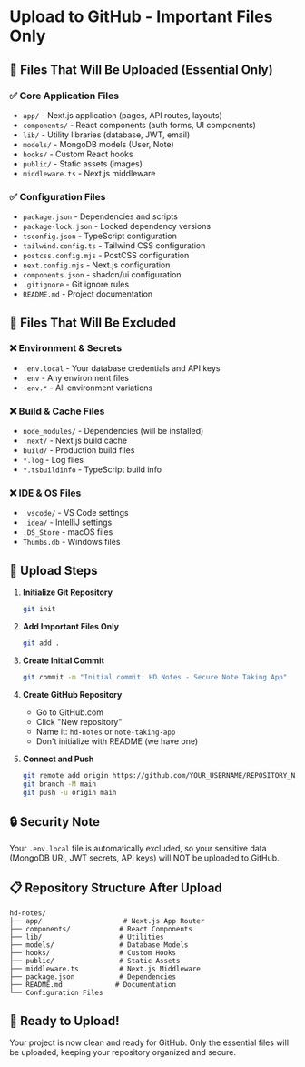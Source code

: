 # Upload to GitHub - Important Files Only

## 📁 Files That Will Be Uploaded (Essential Only)

### ✅ Core Application Files
- `app/` - Next.js application (pages, API routes, layouts)
- `components/` - React components (auth forms, UI components)
- `lib/` - Utility libraries (database, JWT, email)
- `models/` - MongoDB models (User, Note)
- `hooks/` - Custom React hooks
- `public/` - Static assets (images)
- `middleware.ts` - Next.js middleware

### ✅ Configuration Files
- `package.json` - Dependencies and scripts
- `package-lock.json` - Locked dependency versions
- `tsconfig.json` - TypeScript configuration
- `tailwind.config.ts` - Tailwind CSS configuration
- `postcss.config.mjs` - PostCSS configuration
- `next.config.mjs` - Next.js configuration
- `components.json` - shadcn/ui configuration
- `.gitignore` - Git ignore rules
- `README.md` - Project documentation

## 🚫 Files That Will Be Excluded

### ❌ Environment & Secrets
- `.env.local` - Your database credentials and API keys
- `.env` - Any environment files
- `.env.*` - All environment variations

### ❌ Build & Cache Files
- `node_modules/` - Dependencies (will be installed)
- `.next/` - Next.js build cache
- `build/` - Production build files
- `*.log` - Log files
- `*.tsbuildinfo` - TypeScript build info

### ❌ IDE & OS Files
- `.vscode/` - VS Code settings
- `.idea/` - IntelliJ settings
- `.DS_Store` - macOS files
- `Thumbs.db` - Windows files

## 🚀 Upload Steps

1. **Initialize Git Repository**
   ```bash
   git init
   ```

2. **Add Important Files Only**
   ```bash
   git add .
   ```

3. **Create Initial Commit**
   ```bash
   git commit -m "Initial commit: HD Notes - Secure Note Taking App"
   ```

4. **Create GitHub Repository**
   - Go to GitHub.com
   - Click "New repository"
   - Name it: `hd-notes` or `note-taking-app`
   - Don't initialize with README (we have one)

5. **Connect and Push**
   ```bash
   git remote add origin https://github.com/YOUR_USERNAME/REPOSITORY_NAME.git
   git branch -M main
   git push -u origin main
   ```

## 🔒 Security Note

Your `.env.local` file is automatically excluded, so your sensitive data (MongoDB URI, JWT secrets, API keys) will NOT be uploaded to GitHub.

## 📋 Repository Structure After Upload

```
hd-notes/
├── app/                    # Next.js App Router
├── components/            # React Components
├── lib/                   # Utilities
├── models/                # Database Models
├── hooks/                 # Custom Hooks
├── public/                # Static Assets
├── middleware.ts          # Next.js Middleware
├── package.json           # Dependencies
├── README.md             # Documentation
└── Configuration Files
```

## 🎯 Ready to Upload!

Your project is now clean and ready for GitHub. Only the essential files will be uploaded, keeping your repository organized and secure. 